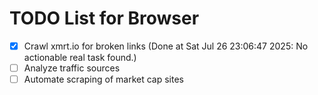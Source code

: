 # TODO List for Browser

- [x] Crawl xmrt.io for broken links  (Done at Sat Jul 26 23:06:47 2025: No actionable real task found.)
- [ ] Analyze traffic sources
- [ ] Automate scraping of market cap sites